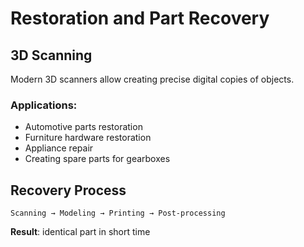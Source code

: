 # Restoration and Part Recovery

## 3D Scanning

Modern 3D scanners allow creating precise digital copies of objects.

### Applications:

- Automotive parts restoration
- Furniture hardware restoration
- Appliance repair
- Creating spare parts for gearboxes

## Recovery Process

```
Scanning → Modeling → Printing → Post-processing
```

**Result**: identical part in short time
